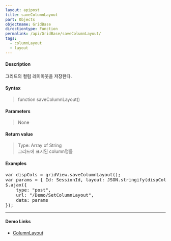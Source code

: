 ```yaml
---
layout: apipost
title: saveColumnLayout
part: Objects
objectname: GridBase
directiontype: Function
permalink: /api/GridBase/saveColumnLayout/
tags:
  - columnLayout
  - layout
---
```



#### Description

 그리드의 컬럼 레이아웃을 저장한다.

#### Syntax

> function saveColumnLayout()

#### Parameters

> None

#### Return value

> Type: Array of String  
> 그리드에 표시된 column명들   

#### Examples 

<pre class="prettyprint">
var dispCols = gridView.saveColumnLayout();
var params = { Id: SessionId, layout: JSON.stringify(dispCols) };
$.ajax({
    type: "post",
    url: "/Demo/SetColumnLayout",
    data: params
});
</pre>

---

#### Demo Links

* [ColumnLayout](http://demo.realgrid.com/Columns/ColumnLayout/)